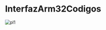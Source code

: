 # InterfazArm32Codigos

![pl1](https://user-images.githubusercontent.com/60447970/170621393-295d52bf-356e-4b8a-abac-91a5c9f2c5bb.png)

